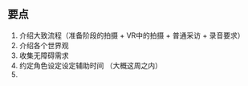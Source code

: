 
## 要点

1. 介绍大致流程（准备阶段的拍摄 + VR中的拍摄 + 普通采访 + 录音要求）
2. 介绍各个世界观
3. 收集无障碍需求 
4. 约定角色设定设定辅助时间 （大概这周之内）
5. 